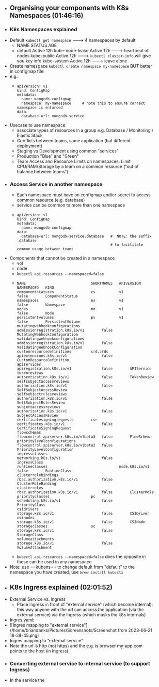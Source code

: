 - ## Organising your components with K8s Namespaces (01:46:16)
- ### K8s Namespaces explained
- Default `kubectl get namespace`  ---> 4 namespaces by default
	- NAME              STATUS     AGE
	- default           Active     12h
	  kube-node-lease   Active     12h  ---> heartbeat of nodes
	  kube-public       Active     12h ---> `kubectl cluster-info` will give you key info
	  kube-system       Active     12h  ---> leave alone
- Create namespace `kubectl create namespace my-namespace`  BUT better in configmap file!
- e.g.:
	- ```
	  apiVersion: v1
	  kind: ConfigMap
	  metadata:
	    name: mongodb-configmap
	    namespace: my-namespace     # note this to ensure correct namespace is enforced
	  data:
	    database-url: mongodb-service
	  ```
- Usecase to use namespace
	- associate types of resources in a group e.g. Database / Monitoring / Elastic Stack
	- Conflicts between teams, same application (but different deployment)
	- Staging vs Development using common "services"
	- Production "Blue" and "Green"
	- Team Access and Resource Limits on namespaces. Limit CPU/RAM/Storage by a team on a common resource ("out of balance between teams")
- ### Access Service in another namespace
	- Each namespace must have on configmap and/or secret to access common resource (e.g. database)
	- service can be common to more than one namespace
	- ```
	  apiVersion: v1
	  kind: ConfigMap
	  metadata:
	    name: mongodb-configmap
	  data: 
	    database-url: mongodb-service.database   #  NOTE: the suffix  .database 
	                                             # to facilitate common usage between teams
	  ```
- Components that cannot be created in a namespace
	- vol
	- node
	- `kubectl api-resources --namespaced=false`
	- ```
	  NAME                              SHORTNAMES   APIVERSION                             NAMESPACED   KIND
	  componentstatuses                 cs           v1                                     false        ComponentStatus
	  namespaces                        ns           v1                                     false        Namespace
	  nodes                             no           v1                                     false        Node
	  persistentvolumes                 pv           v1                                     false        PersistentVolume
	  mutatingwebhookconfigurations                  admissionregistration.k8s.io/v1        false        MutatingWebhookConfiguration
	  validatingwebhookconfigurations                admissionregistration.k8s.io/v1        false        ValidatingWebhookConfiguration
	  customresourcedefinitions         crd,crds     apiextensions.k8s.io/v1                false        CustomResourceDefinition
	  apiservices                                    apiregistration.k8s.io/v1              false        APIService
	  tokenreviews                                   authentication.k8s.io/v1               false        TokenReview
	  selfsubjectaccessreviews                       authorization.k8s.io/v1                false        SelfSubjectAccessReview
	  selfsubjectrulesreviews                        authorization.k8s.io/v1                false        SelfSubjectRulesReview
	  subjectaccessreviews                           authorization.k8s.io/v1                false        SubjectAccessReview
	  certificatesigningrequests        csr          certificates.k8s.io/v1                 false        CertificateSigningRequest
	  flowschemas                                    flowcontrol.apiserver.k8s.io/v1beta3   false        FlowSchema
	  prioritylevelconfigurations                    flowcontrol.apiserver.k8s.io/v1beta3   false        PriorityLevelConfiguration
	  ingressclasses                                 networking.k8s.io/v1                   false        IngressClass
	  runtimeclasses                                 node.k8s.io/v1                         false        RuntimeClass
	  clusterrolebindings                            rbac.authorization.k8s.io/v1           false        ClusterRoleBinding
	  clusterroles                                   rbac.authorization.k8s.io/v1           false        ClusterRole
	  priorityclasses                   pc           scheduling.k8s.io/v1                   false        PriorityClass
	  csidrivers                                     storage.k8s.io/v1                      false        CSIDriver
	  csinodes                                       storage.k8s.io/v1                      false        CSINode
	  storageclasses                    sc           storage.k8s.io/v1                      false        StorageClass
	  volumeattachments                              storage.k8s.io/v1                      false        VolumeAttachment
	  ```
	- `kubectl api-resources --namespaced=false` does the opposite in these can be used in any namespace
- Note: use ==kubens== to change default from "default" to the namespace you have created; use `brew install kubectx`
- ## K8s Ingress explained (02:01:52)
- External Service vs. Ingress
	- Place Ingress in front of "external service" (which become internal); this way anyone with the url can access the application (via the external service) via the Ingress (which masks the k8s internals)
- Ingres yaml:
- ![Ingres mapping to "external service"](/home/briandanks/Pictures/Screenshots/Screenshot from 2023-06-21 18-38-45.png)
- Ingres mapping to "external service"
- Note the url is http (not https) and the e.g. is browser my-app.com points to the host (in Ingress)
- ### Converting external service to internal service (to support Ingress)
- In the service the